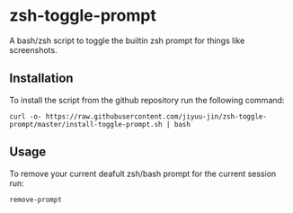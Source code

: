 # zsh-toggle-prompt
A bash/zsh script to toggle the builtin zsh prompt for things like screenshots.

## Installation

To install the script from the github repository run the following command:

```shell
curl -o- https://raw.githubusercontent.com/jiyuu-jin/zsh-toggle-prompt/master/install-toggle-prompt.sh | bash
```

## Usage

To remove your current deafult zsh/bash prompt for the current session run:

```shell
remove-prompt
```
